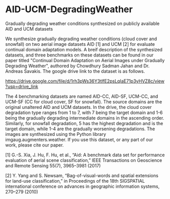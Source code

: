 # AID-UCM-DegradingWeather
Gradually degrading weather conditions synthesized on publicly available AID and UCM datasets

We synthesize gradually degrading weather conditions (cloud cover and snowfall) on two aerial image datasets AID [1] and UCM [2] for evaluate continual domain adaptation models. A breif description of the synthesized datasets, and three benchmarks on these datasets can be found in our paper titled "Continual Domain Adaptation on Aerial Images under Gradually Degrading Weather", authored by Chowdhury Sadman Jahan and Dr. Andreas Savakis. The google drive link to the dataset is as follows.

https://drive.google.com/file/d/1rh3pWs36Y3tlfE2psLqIaE71p3yHVZ8c/view?usp=drive_link

The 4 benchmarking datasets are named AID-CC, AID-SF, UCM-CC, and UCM-SF (CC for cloud cover, SF for snowfall). The source domains are the original unaltered AID and UCM datasets. In the drive, the cloud cover degradation type ranges from 1 to 7, with 7 being the target domain and 1-6 being the gradually degrading intermediate domains in the ascending order. Similarly, for snowfall degradation, 5 has the highest degradation and is the target domain, while 1-4 are the gradually worsening degradations. The images are synthesized using the Python library imgaug.augmenters.weather. If you use this dataset, or any part of our work, please cite our paper. 


[1] G.-S. Xia, J. Hu, F. Hu, et al., “Aid: A benchmark data set for performance evaluation of aerial scene classification,” IEEE Transactions on Geoscience and Remote Sensing 55(7), 3965–3981 (2017)

[2] Y. Yang and S. Newsam, “Bag-of-visual-words and spatial extensions for land-use classification,” in Proceedings of the 18th SIGSPATIAL international conference on advances in geographic information systems, 270–279 (2010)
